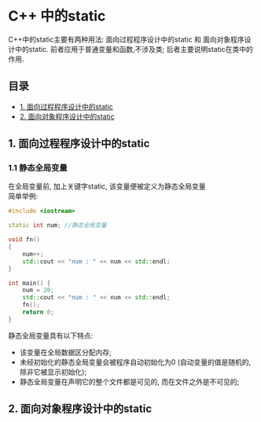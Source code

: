 # C++ 中的static
C++中的static主要有两种用法: 面向过程程序设计中的static 和 面向对象程序设计中的static. 前者应用于普通变量和函数,不涉及类; 后者主要说明static在类中的作用. 
## 目录
- [1. 面向过程程序设计中的static](#1-面向过程程序设计中的static)
- [2. 面向对象程序设计中的static](#2-面向对象程序设计中的static)

## 1. 面向过程程序设计中的static
### 1.1 静态全局变量
在全局变量前, 加上关键字static, 该变量便被定义为静态全局变量  
简单举例:  
```c++
#include <iostream>

static int num; //静态全局变量

void fn()
{
    num++;
    std::cout << "num : " << num << std::endl;
}

int main() {
    num = 20;
    std::cout << "num : " << num << std::endl;
    fn();
    return 0;
}
```
静态全局变量具有以下特点: 
- 该变量在全局数据区分配内存;
- 未经初始化的静态全局变量会被程序自动初始化为0 (自动变量的值是随机的, 除非它被显示初始化);
- 静态全局变量在声明它的整个文件都是可见的, 而在文件之外是不可见的;

## 2. 面向对象程序设计中的static

